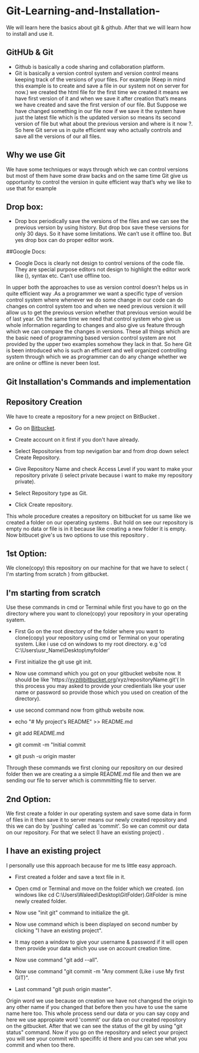 #  Git-Learning-and-Installation-

We will learn here the basics about git & github. After that we will learn how to install and use it.

## GitHUb & Git
- Github is basically a code sharing and collaboration platform.
- Git is basically a version control system and version control means keeping track of the versions of your files. For example (Keep in mind this example is to create and save a file in our system not on server for now.) we created the html file for the first time we created it means we have first version of it and when we save it after creation that’s means we have created and save the first version of our file. But Suppose we have changed something in our file now if we save it the system have just the latest file which is the updated version so means its second version of file but what about the previous version and where is it now ?. So here Git serve us in quite efficient way who actually controls and save all the versions of our all files.

## Why we use Git

We have some techniques or ways through which we can control versions but most of them have some draw backs and on the same time Git give us opportunity to control the version in quite efficient way that’s why we like to use that for example

## Drop box:

- Drop box periodically save the versions of the files and we can see the previous version by using history. But drop box save these versions for only 30 days. So it have some limitations. We can’t use it offline too. But yes drop box can do proper editor work.

##Google Docs:

- Google Docs is clearly not design to control versions of the code file. They are special purpose editors not design to highlight the editor work like (), syntax etc. Can’t use offline too.

In upper both the approaches to use as version control doesn’t helps us in quite efficient way .As a programmer we want a specific type of version control system where whenever we do some change in our code can do changes on control system too and when we need previous version it will allow us to get the previous version whether that previous version would be of last year. On the same time we need that control system who give us whole information regarding to changes and also give us feature through which we can compare the changes in versions. These all things which are the basic need of programming based version control system are not provided by the upper two examples somehow they lack in that. So here Git is been introduced who is such an efficient and well organized controlling system through which we as programmer can do any change whether we are online or offline is never been lost. 

## Git Installation's Commands and implementation

## Repository Creation

We have to create a repository for a new project on BitBucket .

- Go on  [Bitbucket](https://bitbucket.org).

- Create account on it first if you don't have already.

- Select Repositories from top nevigation bar and from drop down select Create Repository.

- Give Repository Name and check Access Level if you want to make your repository private (i select private because i want to make my repository private).

- Select Repository type as Git.

- Click Create repository.

This whole procedure creates a repository on bitbucket for us same like we created a folder on our operating systems .
But hold on see our repository is empty no data or file is in it because like creating a new folder it is empty. 
Now bitbucet give's us two options to use this repository .

## 1st Option: 

We clone(copy) this repository on our machine for that we have to select ( I'm starting from scratch ) from gitbucket.

## I'm starting from scratch

Use these commands in cmd or Terminal while first you have to go on the directory where you want to clone(copy) your repository in your operating syatem.


- First Go on the root directory of the folder where you want to clone(copy) your repository using cmd or Terminal on your operating system. Like i use cd on windows to my root directory. e.g  'cd C:\Users\usr_Name\Desktop\myfolder'

- First initialize the git use git init.

- Now use command which you got on your gitbucket website now. It should be like 'https://xyz@bitbucket.org/xyz/repositoryName.git'( In this process you may asked to provide your credientials like your user name or password so provide those which you used on creation of the directory).


- use second command now from github website now.

- echo "# My project's README" >> README.md

- git add README.md

- git commit -m "Initial commit

- git push -u origin master

Through these commands we first cloning our repository on our desired folder then we are creating a a simple README.md file and then we are sending our file to server which is commmitting file to server.

## 2nd Option:

We first create a folder in our operating system and save some data in form of files in it then save it to server means our newly created repository and this we can do by 'pushing' called as 'commit'. So we can commit our data on our repository. For that we select (I have an existing project) . 

## I have an existing project

I personally use this approach because for me ts little easy approach.

- First created a folder and save a text file in it. 

- Open cmd or Terminal and move on the folder which we created. (on windows like cd C:\Users\Waleed\Desktop\GitFolder).GitFolder is mine newly created folder.

- Now use "init git" command to initialize the git.  

- Now use command which is been displayed on second number by clicking "I have an existing project".

- It may open a window to give your username & password if it will open then provide your data which you use on account creation time.

- Now use command "git add --all".

- Now use command "git commit -m "Any comment (Like i use My first GIT)".

- Last command "git push origin master". 

Origin word we use because on creation we have not changesd the origin to any other name if you changed that before then you have to use the same name here too.
This whole process send our data or you can say copy and here we use appropiate word 'commit' our data on our created repository on the gitbucket. 
After that we can see the status of the git by using "git status" command. 
Now if you go on the repository and select your project you will see your commit with specififc id there and you can see what you commit and when too there.















